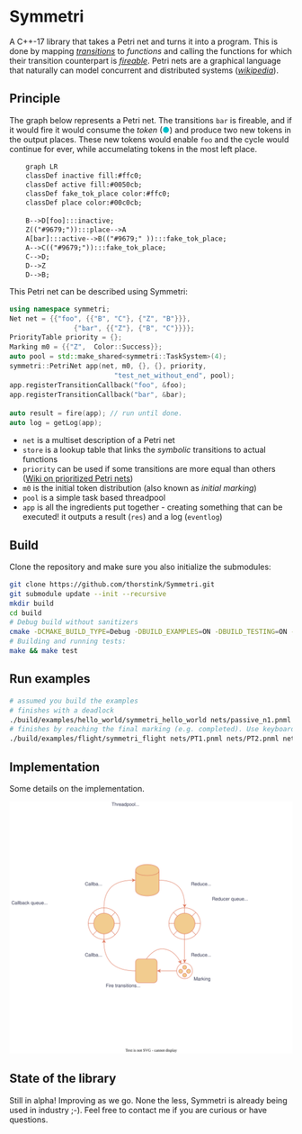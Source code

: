 # Symmetri

A C++-17 library that takes a Petri net and turns it into a program. This is done by mapping *[transitions](https://en.wikipedia.org/wiki/Petri_net#Petri_net_basics)* to *functions* and calling the functions for which their transition counterpart is *[fireable](https://en.wikipedia.org/wiki/Petri_net#Execution_semantics)*. Petri nets are a graphical language that naturally can model concurrent and distributed systems ([*wikipedia*](https://en.wikipedia.org/wiki/Petri_net#Petri_net_basics)).

## Principle

The graph below represents a Petri net. The transitions `bar` is fireable, and if it would fire it would consume the *token* (<span style="color:#00c0cb;">&#9679;</span>) and produce two new tokens in the output places. These new tokens would enable `foo` and the cycle would continue for ever, while accumelating tokens in the most left place.

```mermaid
    graph LR
    classDef inactive fill:#ffc0;
    classDef active fill:#0050cb;
    classDef fake_tok_place color:#ffc0;
    classDef place color:#00c0cb;

    B-->D[foo]:::inactive;
    Z(("#9679;")):::place-->A
    A[bar]:::active-->B(("#9679;" )):::fake_tok_place;
    A-->C(("#9679;")):::fake_tok_place;
    C-->D;
    D-->Z
    D-->B;
```

This Petri net can be described using Symmetri:

```cpp
using namespace symmetri;
Net net = {{"foo", {{"B", "C"}, {"Z", "B"}}},
                {"bar", {{"Z"}, {"B", "C"}}}};
PriorityTable priority = {};
Marking m0 = {{"Z",  Color::Success}};
auto pool = std::make_shared<symmetri::TaskSystem>(4);
symmetri::PetriNet app(net, m0, {}, {}, priority,
                          "test_net_without_end", pool);
app.registerTransitionCallback("foo", &foo);
app.registerTransitionCallback("bar", &bar);

auto result = fire(app); // run until done.
auto log = getLog(app);
```

- `net` is a multiset description of a Petri net
- `store` is a lookup table that links the *symbolic* transitions to actual functions
- `priority` can be used if some transitions are more equal than others ([Wiki on prioritized Petri nets](https://en.wikipedia.org/wiki/Prioritised_Petri_net))
- `m0` is the initial token distribution (also known as _initial marking_)
- `pool` is a simple task based threadpool
- `app` is all the ingredients put together - creating something that can be executed! it outputs a result (`res`) and a log (`eventlog`)

## Build

Clone the repository and make sure you also initialize the submodules:

```bash
git clone https://github.com/thorstink/Symmetri.git
git submodule update --init --recursive
mkdir build
cd build
# Debug build without sanitizers
cmake -DCMAKE_BUILD_TYPE=Debug -DBUILD_EXAMPLES=ON -DBUILD_TESTING=ON -DASAN_BUILD=OFF -DTSAN_BUILD=OFF ..
# Building and running tests:
make && make test
```

## Run examples

```bash
# assumed you build the examples
# finishes with a deadlock
./build/examples/hello_world/symmetri_hello_world nets/passive_n1.pnml nets/T50startP0.pnml
# finishes by reaching the final marking (e.g. completed). Use keyboard to interact pause/resume/cancel/print log
./build/examples/flight/symmetri_flight nets/PT1.pnml nets/PT2.pnml nets/PT3.pnml
```

## Implementation

Some details on the implementation.

<p align="center" width="100%">
<picture>
  <source media="(prefers-color-scheme: dark)" srcset="./docs/img/architecture_dark.svg">
  <source media="(prefers-color-scheme: light)" srcset="./docs/img/architecture_light.svg">
  <img alt="architecture" src="./docs/img/architecture_light.svg">
</picture>
</p>

## State of the library

Still in alpha! Improving as we go. None the less, Symmetri is already being used in industry ;-). Feel free to contact me if you are curious or have questions.
